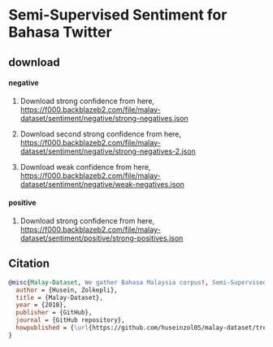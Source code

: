# Semi-Supervised Sentiment for Bahasa Twitter

## download

#### negative

1. Download strong confidence from here, https://f000.backblazeb2.com/file/malay-dataset/sentiment/negative/strong-negatives.json

2. Download second strong confidence from here, https://f000.backblazeb2.com/file/malay-dataset/sentiment/negative/strong-negatives-2.json

3. Download weak confidence from here, https://f000.backblazeb2.com/file/malay-dataset/sentiment/negative/weak-negatives.json

#### positive

1. Download strong confidence from here, https://f000.backblazeb2.com/file/malay-dataset/sentiment/positive/strong-positives.json

## Citation

```bibtex
@misc{Malay-Dataset, We gather Bahasa Malaysia corpus!, Semi-Supervised Sentiment for Bahasa Twitter,
  author = {Husein, Zolkepli},
  title = {Malay-Dataset},
  year = {2018},
  publisher = {GitHub},
  journal = {GitHub repository},
  howpublished = {\url{https://github.com/huseinzol05/malay-dataset/tree/master/sentiment/semi-supervised-twitter}}
}
```